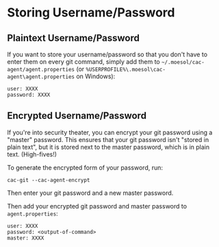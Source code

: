 Storing Username/Password
================

Plaintext Username/Password
----------------

If you want to store your username/password so that you don't
have to enter them on every git command, simply add them to
`~/.moesol/cac-agent/agent.properties` (or `%USERPROFILE%\.moesol\cac-agent\agent.properties` on Windows):

	user: XXXX
	password: XXXX


Encrypted Username/Password
----------------

If you're into security theater, you can encrypt your git password using
a "master" password. This ensures that your git password isn't
"stored in plain text", but it is stored next
to the master password, which is in plain text. (High-fives!)

To generate the encrypted form of your password, run:

	cac-git --cac-agent-encrypt

Then enter your git password and a new master password.

Then add your encrypted git password and master password to `agent.properties`:

	user: XXXX
	password: <output-of-command>
	master: XXXX

